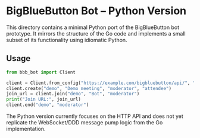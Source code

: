 # BigBlueButton Bot – Python Version

This directory contains a minimal Python port of the BigBlueButton bot
prototype.  It mirrors the structure of the Go code and implements a small
subset of its functionality using idiomatic Python.

## Usage

```python
from bbb_bot import Client

client = Client.from_config("https://example.com/bigbluebutton/api/", "SECRET")
client.create("demo", "Demo meeting", "moderator", "attendee")
join_url = client.join("demo", "Bot", "moderator")
print("Join URL:", join_url)
client.end("demo", "moderator")
```

The Python version currently focuses on the HTTP API and does not yet replicate
the WebSocket/DDD message pump logic from the Go implementation.

